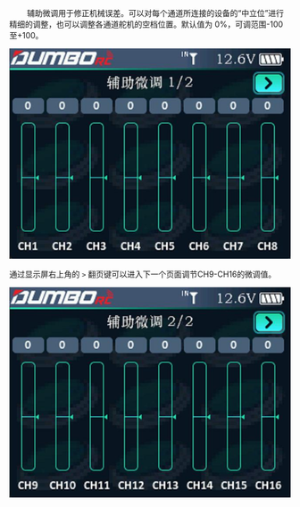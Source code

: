         辅助微调用于修正机械误差。可以对每个通道所连接的设备的“中立位”进行精细的调整，也可以调整各通道舵机的空档位置。默认值为
0%，可调范围-100 至+100。

![](../pic/251.jpg)

通过显示屏右上角的 `>` 翻页键可以进入下一个页面调节CH9-CH16的微调值。

![](../pic/252.jpg)
